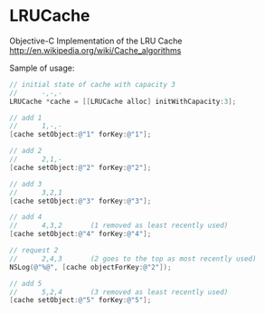 # LRUCache
Objective-C Implementation of the LRU Cache
http://en.wikipedia.org/wiki/Cache_algorithms

Sample of usage:

```objectivec
// initial state of cache with capacity 3
//      -,-,-
LRUCache *cache = [[LRUCache alloc] initWithCapacity:3];

// add 1
//      1,-,-
[cache setObject:@"1" forKey:@"1"];

// add 2
//      2,1,-
[cache setObject:@"2" forKey:@"2"];

// add 3
//      3,2,1
[cache setObject:@"3" forKey:@"3"];

// add 4
//      4,3,2       (1 removed as least recently used)
[cache setObject:@"4" forKey:@"4"];

// request 2
//      2,4,3       (2 goes to the top as most recently used)
NSLog(@"%@", [cache objectForKey:@"2"]);

// add 5
//      5,2,4       (3 removed as least recently used)
[cache setObject:@"5" forKey:@"5"];
```
